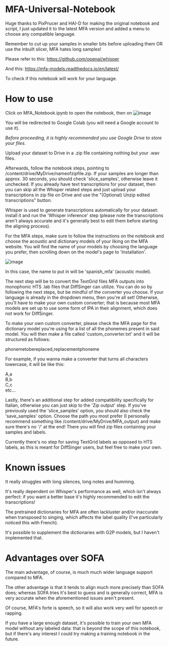 # MFA-Universal-Notebook
Huge thanks to PixPrucer and HAI-D for making the original notebook and script, I just updated it to the latest MFA version and added a menu to choose any compatible language.

Remember to cut up your samples in smaller bits before uploading them OR use the inbuilt slicer, MFA hates long samples!

Please refer to this:
https://github.com/openai/whisper

And this:
https://mfa-models.readthedocs.io/en/latest/

To check if this notebook will work for your language.

# How to use
Click on MFA_Notebook.ipynb to open the notebook, then on ![image](https://github.com/user-attachments/assets/d77dc07d-0251-49d7-93c0-3a45d94db28a)

You will be redirected to Google Colab (you will need a Google account to use it).

*Before proceeding, it is highly recommended you use Google Drive to store your files.*

Upload your dataset to Drive in a .zip file containing nothing but your .wav files.

Afterwards, follow the notebook steps, pointing to /content/drive/MyDrive/nameofzipfile.zip. If your samples are longer than approx. 30 seconds, you should check 'slice_samples', otherwise leave it unchecked.
If you already have text transcriptions for your dataset, then you can skip all the Whisper related steps and just upload your transcriptions in zip file on Drive and use the "(Optional) Unzip edited transcriptions" button.

Whisper is used to generate transcriptions automatically for your dataset: install it and run the 'Whisper inference' step (please note the transcriptions aren't always accurate and it's generally best to edit them before starting the aligning process).

For the MFA steps, make sure to follow the instructions on the notebook and choose the acoustic and dictionary models of your liking on the MFA website. You will find the name of your models by choosing the language you prefer, then scrolling down on the model's page to 'Installation'.

![image](https://github.com/user-attachments/assets/1a5ebdfa-6907-4ed7-be21-71d54318a08d)

In this case, the name to put in will be 'spanish_mfa' (acoustic model).

The next step will be to convert the TextGrid files MFA outputs into monophonic HTS .lab files that DiffSinger can utilize. You can do so by following the next steps, but be mindful of the converter you choose.
If your language is already in the dropdown menu, then you're all set! Otherwise, you'll have to make your own custom converter; that is because most MFA models are set up to use some form of IPA in their alignment, which does not work for DiffSinger.

To make your own custom converter, please check the MFA page for the dictionary model you're using for a list of all the phonemes present in said model. You will then make a file called 'custom_converter.txt' and it will be structured as follows:

phonemetobereplaced,replacementphoneme

For example, if you wanna make a converter that turns all characters lowercase, it will be like this:

A,a<br>B,b<br>C,c<br>etc...

Lastly, there's an additional step for added compatibility specifically for Italian, otherwise you can just skip to the 'Zip output' step. If you've previously used the 'slice_samples' option, you should also check the 'save_samples' option.
Choose the path you most prefer (I personally recommend something like /content/drive/MyDrive/MFA_output) and make sure there's no '/' at the end! There you will find zip files containing your samples and labels.

Currently there's no step for saving TextGrid labels as opposed to HTS labels, as this is meant for DiffSinger users, but feel free to make your own.

# Known issues
It really struggles with long silences, long notes and humming.

It's really dependent on Whisper's performance as well, which isn't always perfect: if you want a better base it's highly recommended to edit the transcriptions!

The pretrained dictionaries for MFA are often lackluster and/or inaccurate when transposed to singing, which affects the label quality (I've particularly noticed this with French).

It's possible to supplement the dictionaries with G2P models, but I haven't implemented that.

# Advantages over SOFA
The main advantage, of course, is much much wider language support compared to MFA.

The other advantage is that it tends to align much more precisely than SOFA does; whereas SOFA tries it's best to guess and is generally correct, MFA is very accurate when the aforementioned issues aren't present.

Of course, MFA's forte is speech, so it will also work very well for speech or rapping.

If you have a large enough dataset, it's possible to train your own MFA model without any labeled data: that is beyond the scope of this notebook, but if there's any interest I could try making a training notebook in the future.
